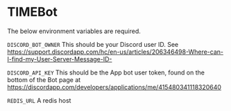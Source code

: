 # TIMEBot
The below environment variables are required.

`DISCORD_BOT_OWNER`
This should be your Discord user ID. See https://support.discordapp.com/hc/en-us/articles/206346498-Where-can-I-find-my-User-Server-Message-ID-

`DISCORD_API_KEY`
This should be the App bot user token, found on the bottom of the Bot page at https://discordapp.com/developers/applications/me/415480341118320640

`REDIS_URL`
A redis host
